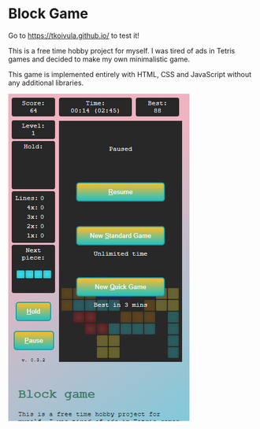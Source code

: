 # Block Game

Go to https://tkoivula.github.io/ to test it!

This is a free time hobby project for myself. I was tired of ads in Tetris games and decided to make my own minimalistic game.

This game is implemented entirely with HTML, CSS and JavaScript without any additional libraries.

![screenshot](screenshot1.png)


